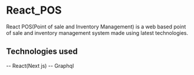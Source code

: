 # React_POS
 React POS(Point of sale and Inventory Management) is a web based point of sale and inventory management system made using latest technologies.

 ## Technologies used
 -- React(Next js)
 -- Graphql